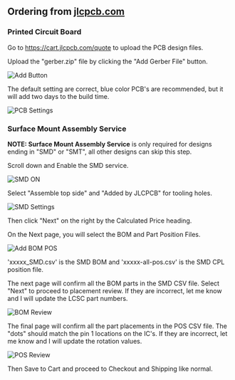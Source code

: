 ## Ordering from [jlcpcb.com](https://jlcpcb.com/)

### Printed Circuit Board

Go to https://cart.jlcpcb.com/quote to upload the PCB design files.

Upload the "gerber.zip" file by clicking the "Add Gerber File" button.

![Add Button](https://github.com/computergeek1507/PB_16/raw/master/img/add_button.png)

The default setting are correct, blue color PCB's are recommended, but it will add two days to the build time.

![PCB Settings](https://github.com/computergeek1507/PB_16/raw/master/img/pcb_settings.png)

### Surface Mount Assembly Service

****NOTE: Surface Mount Assembly Service**** is only required for designs ending in "SMD" or "SMT", all other designs can skip this step.

Scroll down and Enable the SMD service.

![SMD ON](https://github.com/computergeek1507/PB_16/raw/master/img/smd_on.png)

Select "Assemble top side" and "Added by JLCPCB" for tooling holes.

![SMD Settings](https://github.com/computergeek1507/PB_16/raw/master/img/smd_settings.png)

Then click "Next" on the right by the Calculated Price heading.

On the Next page, you will select the BOM and Part Position Files.

![Add BOM POS](https://github.com/computergeek1507/PB_16/raw/master/img/add_bom_pos.png)

'xxxxx_SMD.csv' is the SMD BOM and 'xxxxx-all-pos.csv' is the SMD CPL position file.

The next page will confirm all the BOM parts in the SMD CSV file. Select "Next" to proceed to placement review. If they are incorrect, let me know and I will update the LCSC part numbers.

![BOM Review](https://github.com/computergeek1507/PB_16/raw/master/img/bom_review.png)

The final page will confirm all the part placements in the POS CSV file. The "dots" should match the pin 1 locations on the IC's. If they are incorrect, let me know and I will update the rotation values.

![POS Review](https://github.com/computergeek1507/PB_16/raw/master/img/placement_review.png)

Then Save to Cart and proceed to Checkout and Shipping like normal.